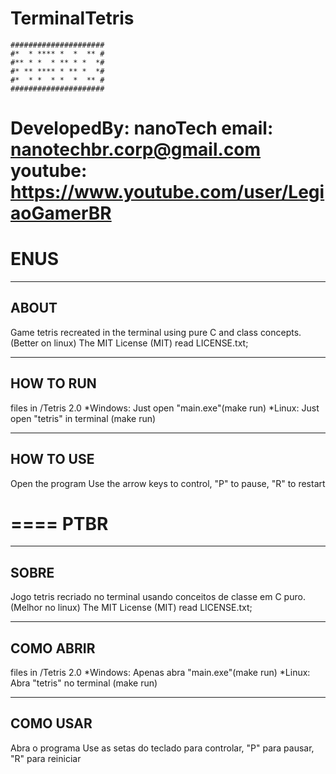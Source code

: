 # TerminalTetris
```
#####################
#*  * **** *  *  ** #
#** * *  * ** * *  *#
#* ** **** * ** *  *#
#*  * *  * *  *  ** #
#####################
```
DevelopedBy: nanoTech
email: nanotechbr.corp@gmail.com
youtube: https://www.youtube.com/user/LegiaoGamerBR
====
ENUS
====
-------------------------------------------------------
ABOUT
-------------------------------------------------------
Game tetris recreated in the terminal using pure C and class concepts.
(Better on linux)
The MIT License (MIT) read LICENSE.txt;	


-------------------------------------------------------
HOW TO RUN
-------------------------------------------------------
files in /Tetris 2.0
*Windows: Just open "main.exe"(make run)
*Linux: Just open "tetris" in terminal (make run)

-------------------------------------------------------
HOW TO USE
-------------------------------------------------------
Open the program
Use the arrow keys to control, "P" to pause, "R" to restart

====
PTBR
====
-------------------------------------------------------
SOBRE
-------------------------------------------------------
Jogo tetris recriado no terminal usando conceitos de classe em C puro.
(Melhor no linux)
The MIT License (MIT) read LICENSE.txt;	


-------------------------------------------------------
COMO ABRIR
-------------------------------------------------------
files in /Tetris 2.0
*Windows: Apenas abra "main.exe"(make run)
*Linux: Abra "tetris" no terminal (make run)

-------------------------------------------------------
COMO USAR
-------------------------------------------------------
Abra o programa
Use as setas do teclado para controlar, "P" para pausar, "R" para reiniciar
